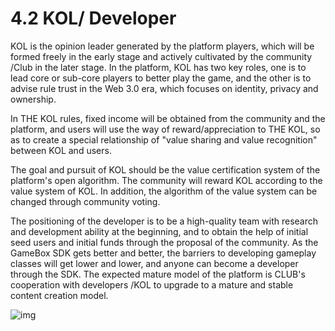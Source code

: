 # 4.2 KOL/ Developer

KOL is the opinion leader generated by the platform players, which will be formed freely in the early stage and actively cultivated by the community /Club in the later stage. In the platform, KOL has two key roles, one is to lead core or sub-core players to better play the game, and the other is to advise rule trust in the Web 3.0 era, which focuses on identity, privacy and ownership.

 

In THE KOL rules, fixed income will be obtained from the community and the platform, and users will use the way of reward/appreciation to THE KOL, so as to create a special relationship of "value sharing and value recognition" between KOL and users.

 

The goal and pursuit of KOL should be the value certification system of the platform's open algorithm. The community will reward KOL according to the value system of KOL. In addition, the algorithm of the value system can be changed through community voting.

 

The positioning of the developer is to be a high-quality team with research and development ability at the beginning, and to obtain the help of initial seed users and initial funds through the proposal of the community. As the GameBox SDK gets better and better, the barriers to developing gameplay classes will get lower and lower, and anyone can become a developer through the SDK. The expected mature model of the platform is CLUB's cooperation with developers /KOL to upgrade to a mature and stable content creation model.

 

![img](file:///C:\Users\ADMINI~1\AppData\Local\Temp\ksohtml10476\wps3.jpg) 